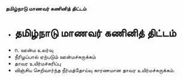 **தமிழ்நாடு மாணவர் கணினித் திட்டம்**
- # தமிழ்நாடு மாணவர் கணினித் திட்டம்
- n. ஊன்ம உலர்வு
- நீரிழப்பால் ஏற்படும் ஊன்மச்சுருக்கம்
- தாவர உயிர்மச்சுரிப்பு
- விஞ்சிய செறிவார்ந்த நீர்மத்தோய்வு காரணமான தாவர உயிர்மச்சுருக்கம்.

